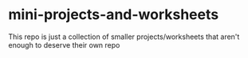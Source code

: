 # mini-projects-and-worksheets
This repo is just a collection of smaller projects/worksheets that aren't enough to deserve their own repo
